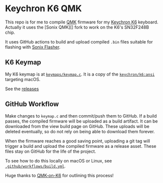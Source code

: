 # Keychron K6 QMK

This repo is for me to compile [QMK][] firmware for my [Keychron K6][]
keyboard. Actually it uses the [Sonix QMK][] fork to work on the K6's
SN32F248B chip.

It uses GitHub actions to build and upload compiled `.bin` files suitable for
flashing with [Sonix Flasher][].

## K6 Keymap

My K6 keymap is at [`keymaps/keymap.c`](./keymaps/keymap.c). It is a copy of
the [`keychron/k6:ansi`][Sonix QMK K6 Keymap] targeting macOS.

See the [releases](https://github.com/itspriddle/k6-qmk/releases)

## GitHub Workflow

Make changes to `keymap.c` and then commit/push them to GitHub. If a build
passes, the compiled firmware will be uploaded as a build artifact. It can be
downloaded from the view build page on GitHub. These uploads will be deleted
eventually, so do not rely on being able to download them forever.

When the firmware reaches a good saving point, uploading a git tag will
trigger a build and upload the compiled firmware as a release asset. These
files stay on GitHub for the life of the project.

To see how to do this locally on macOS or Linux, see
[`.github/workflows/build.yml`](./.github/workflows/build.yml).

Huge thanks to [QMK-on-K6][] for outlining this process!

[QMK]: https://qmk.fm
[Sonix QMK Firmware]: https://github.com/SonixQMK/qmk_firmware
[Sonix QMK K6 Keymap]: https://github.com/SonixQMK/qmk_firmware/tree/697eca0c/keyboards/keychron/k6/keymaps/ansi
[Sonix Flasher]: https://github.com/SonixQMK/sonix-flasher/releases/tag/v0.2.1
[QMK-on-K6]: https://github.com/CanUnesi/QMK-on-K6/blob/main/README.md
[Keychron K6]: https://www.keychron.com/products/keychron-k6-wireless-mechanical-keyboard
